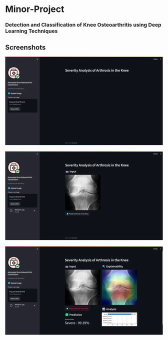 # Minor-Project
### Detection and Classification of Knee Osteoarthritis using Deep Learning Techniques<br>
## Screenshots
![Frontend](Frontend_A.png) <br>
<br>
![Frontend](Frontend_B.png) <br>
<br>
![Frontend](Frontend_C.png) <br>
